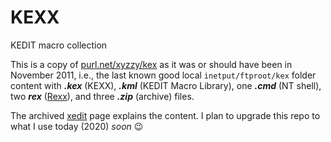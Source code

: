 # KEXX
KEDIT macro collection

This is a copy of [purl.net/xyzzy/kex][2011] as it was or should have been in November 2011, i.e., the last known good local `inetput/ftproot/kex` folder content with ***.kex*** (KEXX), ***.kml*** (KEDIT Macro Library), one ***.cmd*** (NT shell), two ***rex*** ([Rexx](https://github.com/frank-e/rexx-fan "rexx-fan")), and three ***.zip*** (archive) files.

The archived [xedit](https://purl.net/xyzzy/xedit.htm "KEXX Macros") page explains the content. I plan to upgrade this repo to what I use today (2020) *soon* :wink:

[2011]: https://purl.net/xyzzy/kex/
